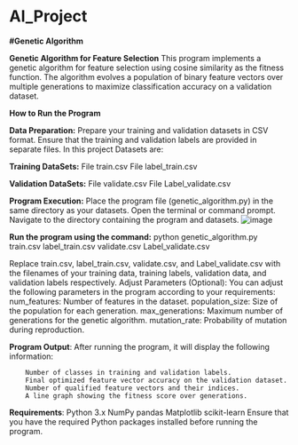 # AI_Project
**#Genetic Algorithm**

**Genetic Algorithm for Feature Selection**
This program implements a genetic algorithm for feature selection using cosine similarity as the fitness function. The algorithm evolves a population of binary feature vectors over multiple generations to maximize classification accuracy on a validation dataset.

**How to Run the Program**

**Data Preparation:**
Prepare your training and validation datasets in CSV format.
Ensure that the training and validation labels are provided in separate files.
In this project Datasets are: 

 **Training DataSets:**
  File train.csv 
  File label_train.csv 
  
  **Validation DataSets:**
  File validate.csv 
  File Label_validate.csv
  
**Program Execution:**
Place the program file (genetic_algorithm.py) in the same directory as your datasets.
Open the terminal or command prompt.
Navigate to the directory containing the program and datasets.
![image](https://github.com/SreeSus-1/AI_Project/assets/164704978/aa0137fd-67f4-46d1-8f29-635bfd3b200c)

**Run the program using the command:**
      python genetic_algorithm.py train.csv label_train.csv validate.csv Label_validate.csv


Replace train.csv, label_train.csv, validate.csv, and Label_validate.csv with the filenames of your training data, training labels, validation data, and validation labels respectively.
Adjust Parameters (Optional):
You can adjust the following parameters in the program according to your requirements:
num_features: Number of features in the dataset.
population_size: Size of the population for each generation.
max_generations: Maximum number of generations for the genetic algorithm.
mutation_rate: Probability of mutation during reproduction.


**Program Output**:
After running the program, it will display the following information:

        Number of classes in training and validation labels.
        Final optimized feature vector accuracy on the validation dataset.
        Number of qualified feature vectors and their indices.
        A line graph showing the fitness score over generations.



**Requirements**:
  Python 3.x
  NumPy
  pandas
  Matplotlib
  scikit-learn
Ensure that you have the required Python packages installed before running the program.
